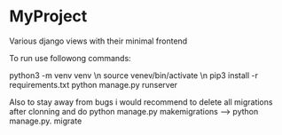 # MyProject
Various django views with their minimal frontend

To run use followong commands:

python3 -m venv venv \n
source venev/bin/activate \n
pip3 install -r requirements.txt
python manage.py runserver


Also to stay away from bugs i would recommend to delete all migrations after clonning and do 
python manage.py makemigrations --> python manage.py. migrate
